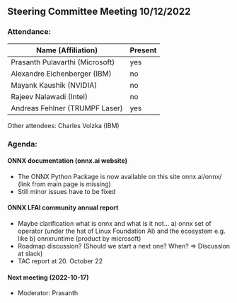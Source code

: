 ## Steering Committee Meeting 10/12/2022

### Attendance:

| Name (Affiliation)              | Present  |
| ------------------------------- | -------- |
| Prasanth Pulavarthi (Microsoft) | yes    |
| Alexandre Eichenberger (IBM)    | no   |
| Mayank Kaushik (NVIDIA)         | no   |
| Rajeev Nalawadi (Intel)         | no   |
| Andreas Fehlner (TRUMPF Laser)  | yes   |

Other attendees: Charles Volzka (IBM)

### Agenda:

  #### ONNX documentation (onnx.ai website)
  - The ONNX Python Package is now available on this site onnx.ai/onnx/ (link from main page is missing)
  - Still minor issues have to be fixed
  
  #### ONNX LFAI community annual report
  - Maybe clarification what is onnx and what is it not... a) onnx set of operator (under the hat of Linux Foundation AI) and the ecosystem e.g. like b) onnxruntime (product by microsoft)
  - Roadmap discussion? (Should we start a next one? When? => Discussion at slack)
  - TAC report at 20. October 22
  
  #### Next meeting (2022-10-17)
  - Moderator: Prasanth
